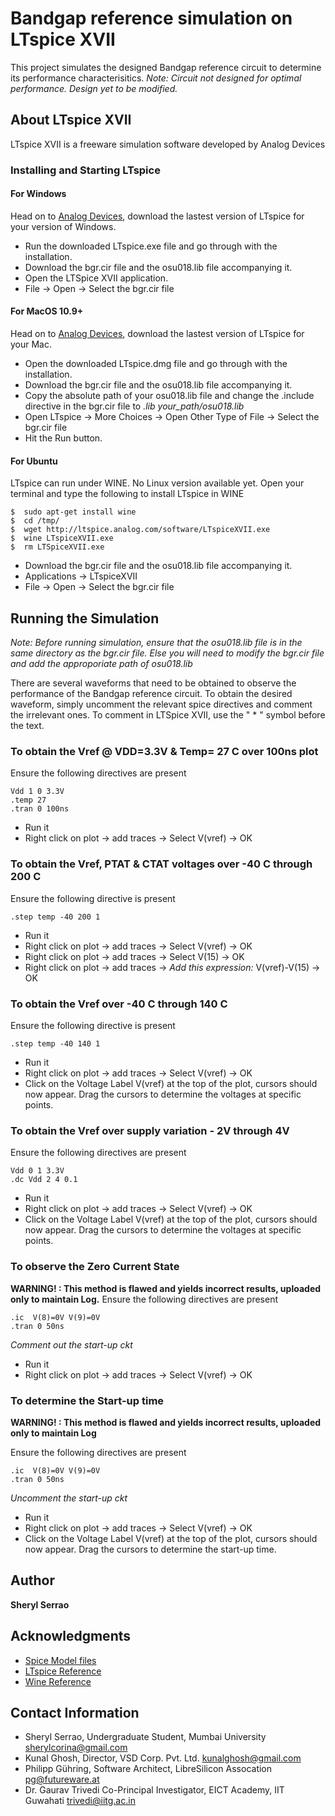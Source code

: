 # Bandgap reference simulation on LTspice XVII
This project simulates the designed Bandgap reference circuit to determine its performance characterisitics. 
*Note: Circuit not designed for optimal performance. Design yet to be modified.*

## About LTspice XVII
LTspice XVII is a freeware simulation software developed by Analog Devices

### Installing and Starting LTspice

#### For Windows

Head on to [Analog Devices](https://www.analog.com/en/design-center/design-tools-and-calculators/ltspice-simulator.html), download the lastest version of LTspice for your version of Windows.
 - Run the downloaded LTspice.exe file and go through with the installation.
 - Download the bgr.cir file and the osu018.lib file accompanying it.
 - Open the LTSpice XVII application.
 - File -> Open -> Select the bgr.cir file

#### For MacOS 10.9+

Head on to [Analog Devices](https://www.analog.com/en/design-center/design-tools-and-calculators/ltspice-simulator.html), download the lastest version of LTspice for your Mac.
- Open the downloaded LTspice.dmg file and go through with the installation.
- Download the bgr.cir file and the osu018.lib file accompanying it.
- Copy the absolute path of your osu018.lib file and change the .include directive in the bgr.cir file to *.lib your_path/osu018.lib*
- Open LTspice -> More Choices -> Open Other Type of File -> Select the bgr.cir file
- Hit the Run button.


#### For Ubuntu

LTspice can run under WINE. No Linux version available yet.
Open your terminal and type the following to install LTspice in WINE
```
$  sudo apt-get install wine
$  cd /tmp/
$  wget http://ltspice.analog.com/software/LTspiceXVII.exe
$  wine LTspiceXVII.exe
$  rm LTSpiceXVII.exe
```
- Download the bgr.cir file and the osu018.lib file accompanying it.
- Applications -> LTspiceXVII
- File -> Open -> Select the bgr.cir file

## Running the Simulation

*Note: Before running simulation, ensure that the osu018.lib file is in the same directory as the bgr.cir file. Else you will need to modify the bgr.cir file and add the approporiate path of osu018.lib*

There are several waveforms that need to be obtained to observe the performance of the Bandgap reference circuit.
To obtain the desired waveform, simply uncomment the relevant spice directives and comment the irrelevant ones.
To comment in LTSpice XVII, use the " * " symbol before the text.

### To obtain the Vref @  VDD=3.3V & Temp= 27 C over 100ns plot

Ensure the following directives are present

```
Vdd 1 0 3.3V
.temp 27
.tran 0 100ns
```
- Run it
- Right click on plot -> add traces -> Select V(vref) -> OK

### To obtain the Vref, PTAT & CTAT voltages over -40 C through 200 C

Ensure the following directive is present

```
.step temp -40 200 1
```
- Run it
- Right click on plot -> add traces -> Select V(vref) -> OK
- Right click on plot -> add traces -> Select V(15) -> OK
- Right click on plot -> add traces -> *Add this expression:* V(vref)-V(15) -> OK

### To obtain the Vref over -40 C through 140 C

Ensure the following directive is present

```
.step temp -40 140 1
```
- Run it
- Right click on plot -> add traces -> Select V(vref) -> OK
- Click on the Voltage Label V(vref) at the top of the plot, cursors should now appear. Drag the cursors to determine the voltages at specific points.

### To obtain the Vref over supply variation - 2V through 4V

Ensure the following directives are present

```
Vdd 0 1 3.3V
.dc Vdd 2 4 0.1
```
- Run it
- Right click on plot -> add traces -> Select V(vref) -> OK
- Click on the Voltage Label V(vref) at the top of the plot, cursors should now appear. Drag the cursors to determine the voltages at specific points.

### To observe the Zero Current State

**WARNING! : This method is flawed and yields incorrect results, uploaded only to maintain Log.**
Ensure the following directives are present

```
.ic  V(8)=0V V(9)=0V
.tran 0 50ns
```
*Comment out the start-up ckt*

- Run it
- Right click on plot -> add traces -> Select V(vref) -> OK

### To determine the Start-up time

**WARNING! : This method is flawed and yields incorrect results, uploaded only to maintain Log**

Ensure the following directives are present

```
.ic  V(8)=0V V(9)=0V
.tran 0 50ns
```
*Uncomment the start-up ckt*

- Run it
- Right click on plot -> add traces -> Select V(vref) -> OK
- Click on the Voltage Label V(vref) at the top of the plot, cursors should now appear. Drag the cursors to determine the start-up time.

## Author

**Sheryl Serrao** 


## Acknowledgments

- [Spice Model files](https://github.com/kunalg123/flipflop_design)
- [LTspice Reference](https://www.analog.com/en/design-center/design-tools-and-calculators/ltspice-simulator.html)
- [Wine Reference](https://help.ubuntu.com/community/Wine)

## Contact Information

- Sheryl Serrao, Undergraduate Student, Mumbai University sherylcorina@gmail.com
- Kunal Ghosh, Director, VSD Corp. Pvt. Ltd. kunalghosh@gmail.com
- Philipp Gühring, Software Architect, LibreSilicon Assocation pg@futureware.at
- Dr. Gaurav Trivedi Co-Principal Investigator, EICT Academy, IIT Guwahati trivedi@iitg.ac.in

